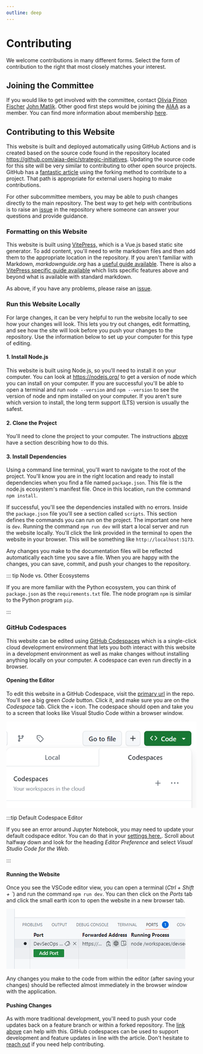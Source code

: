 ```yaml
---
outline: deep
---
```


# Contributing

We welcome contributions in many different forms.
Select the form of contribution to the right that most closely matches your interest.

## Joining the Committee

If you would like to get involved with the committee, contact [Olivia Pinon Fischer](https://github.com/opinonfischer) [John Matlik](https://github.com/jfmatlik).
Other good first steps would be joining the [AIAA](https://aiaa.org) as a member.
You can find more information about membership [here](https://www.aiaa.org/membership).

## Contributing to this Website

This website is built and deployed automatically using GitHub Actions
and is created based on the source code found in the repository located <https://github.com/aiaa-deic/strategic-initiatives>.
Updating the source code for this site will be very similar to contributing to other open source projects.
GitHub has a [fantastic article](https://docs.github.com/en/get-started/quickstart/contributing-to-projects)
using the forking method to contribute to a project.
That path is appropriate for external users hoping to make contributions.

For other subcommittee members, you may be able to push changes directly to the main repository.
The best way to get help with contributions is
to raise an [issue](https://github.com/aiaa-deic/strategic-initiatives/issues) in the repository
where someone can answer your questions and provide guidance.

### Formatting on this Website

This website is built using [VitePress,](https://vitepress.vuejs.org/) which is a Vue.js based static site generator.
To add content, you'll need to write markdown files and then add them to the appropriate location in the repository.
If you aren't familiar with Markdown, _markdownguide.org_ has a [useful guide available](https://www.markdownguide.org/basic-syntax/).
There is also a [VitePress specific guide available](https://vitepress.dev/guide/markdown) which lists specific features above and beyond what is available with standard markdown.

As above, if you have any problems, please raise an [issue](https://github.com/aiaa-deic/strategic-initiatives/issues).

### Run this Website Locally

For large changes, it can be very helpful to run the website locally to see how your changes will look.
This lets you try out changes, edit formatting,
and see how the site will look before you push your changes to the repository.
Use the information below to set up your computer for this type of editing.

#### 1. Install Node.js

This website is built using Node.js, so you'll need to install it on your computer.
You can look at <https://nodejs.org/> to get a version of node which you can install on your computer.
If you are successful you'll be able to open a terminal and run `node --version`
and `npm --version` to see the version of node and npm installed on your computer.
If you aren't sure which version to install, the long term support (LTS) version is usually the safest.

#### 2. Clone the Project

You'll need to clone the project to your computer.
The instructions [above](https://docs.github.com/en/get-started/quickstart/contributing-to-projects#cloning-a-fork) have a section
describing how to do this.

#### 3. Install Dependencies

Using a command line terminal, you'll want to navigate to the root of the project.
You'll know you are in the right location and ready to install dependencies when you find a file named `package.json`.
This file is the node.js ecosystem's manifest file.
Once in this location, run the command `npm install`.

If successful, you'll see the dependencies installed with no errors.
Inside the `package.json` file you'll see a section called `scripts`.
This section defines the commands you can run on the project.
The important one here is `dev`.
Running the command `npm run dev` will start a local server and run the website locally.
You'll click the link provided in the terminal to open the website in your browser.
This will be something like `http://localhost:5173`.

Any changes you make to the documentation files will be reflected automatically each time you save a file.
When you are happy with the changes, you can save, commit, and push your changes to the repository.

::: tip Node vs. Other Ecosystems

If you are more familiar with the Python ecosystem, you can think of `package.json` as the `requirements.txt` file.
The node program `npm` is similar to the Python program `pip`.

:::

### GitHub Codespaces

This website can be edited using [GitHub Codespaces](https://github.com/features/codespaces) which is a single-click cloud development environment that lets you both interact with this website in a development environment as well as make changes without installing anything locally on your computer. A codespace can even run directly in a browser.

#### Opening the Editor

To edit this website in a GitHub Codespace, visit the [primary url](https://github.com/aiaa-deic/strategic-initiatives) in the repo. You'll see a big green _Code_ button. Click it, and make sure you are on the _Codespace_ tab. Click the `+` icon. The codespace should open and take you to a screen that looks like Visual Studio Code within a browser window.

<img src="/img/con1.png" class="w-2/3 xl:w-1/2 mx-auto">

:::tip Default Codespace Editor

If you see an error around Jupyter Notebook, you may need to update your default codspace editor. You can do that in your [settings here.](https://github.com/settings/codespaces). Scroll about halfway down and look for the heading _Editor Preference_ and select _Visual Studio Code for the Web_.

:::

#### Running the Website

Once you see the VSCode editor view, you can open a terminal (_Ctrl + Shift + \`_) and run the command `npm run dev`. You can then click on the _Ports_ tab and click the small earth icon to open the website in a new browser tab.

<img src="/img/con3.png" class="w-2/3 xl:w-1/2 mx-auto">

Any changes you make to the code from within the editor (after saving your changes) should be reflected almost immediately in the browser window with the application.

#### Pushing Changes

As with more traditional development, you'll need to push your code updates back on a feature branch or within a forked repository. The [link above](https://docs.github.com/en/get-started/quickstart/contributing-to-projects) can help with this. GitHub codespaces can be used to support development and feature updates in line with the article. Don't hesitate to [reach out](mailto:Josh@JoshHaines.com) if you need help contributing.
